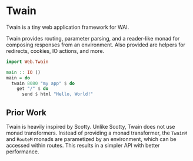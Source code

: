 # Twain

Twain is a tiny web application framework for WAI.

Twain provides routing, parameter parsing, and a reader-like monad for
composing responses from an environment. Also provided are helpers for
redirects, cookies, IO actions, and more.

```haskell
import Web.Twain

main :: IO ()
main = do
  twain 8080 "my app" $ do
    get "/" $ do
      send $ html "Hello, World!"
```

## Prior Work

Twain is heavily inspired by Scotty. Unlike Scotty, Twain does not use monad
transformers. Instead of providing a monad transformer, the `TwainM` and
`RouteM` monads are parametized by an environment, which can be accessed within
routes. This results in a simpler API with better performance.
